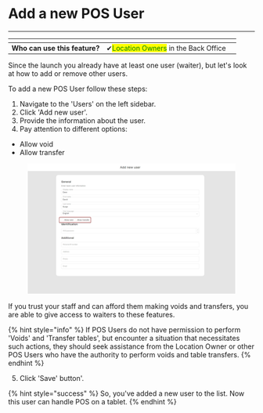 # Add a new POS User

***

<table data-card-size="large" data-view="cards" data-full-width="false"><thead><tr><th></th><th></th><th></th></tr></thead><tbody><tr><td><strong>Who can use this feature?</strong></td><td><span data-gb-custom-inline data-tag="emoji" data-code="2714">✔</span><mark style="color:green;">Location Owners</mark> in the Back Office</td><td></td></tr></tbody></table>

Since the launch you already have at least one user (waiter), but let's look at how to add or remove other users.

To add a new POS User follow these steps:

1. Navigate to the 'Users' on the left sidebar.
2. Click 'Add new user'.
3. Provide the information about the user.
4. Pay attention to different options:

* Allow void
* Allow transfer

<figure><img src="../../../images/new-user (1).jpg" alt=""><figcaption></figcaption></figure>

If you trust your staff and can afford them making voids and transfers, you are able to give access to waiters to these features.

{% hint style="info" %}
If POS Users do not have permission to perform 'Voids' and 'Transfer tables', but encounter a situation that necessitates such actions, they should seek assistance from the Location Owner or other POS Users who have the authority to perform voids and table transfers.
{% endhint %}

5. Click 'Save' button'.

{% hint style="success" %}
So, you've added a new user to the list. Now this user can handle POS on a tablet.
{% endhint %}
